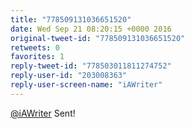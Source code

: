 ```yaml
---
title: "778509131036651520"
date: Wed Sep 21 08:20:15 +0000 2016
original-tweet-id: "778509131036651520"
retweets: 0
favorites: 1
reply-tweet-id: "778503011811274752"
reply-user-id: "203008363"
reply-user-screen-name: "iAWriter"
---
```

<a href="https://twitter.com/iAWriter">@iAWriter</a> Sent!
